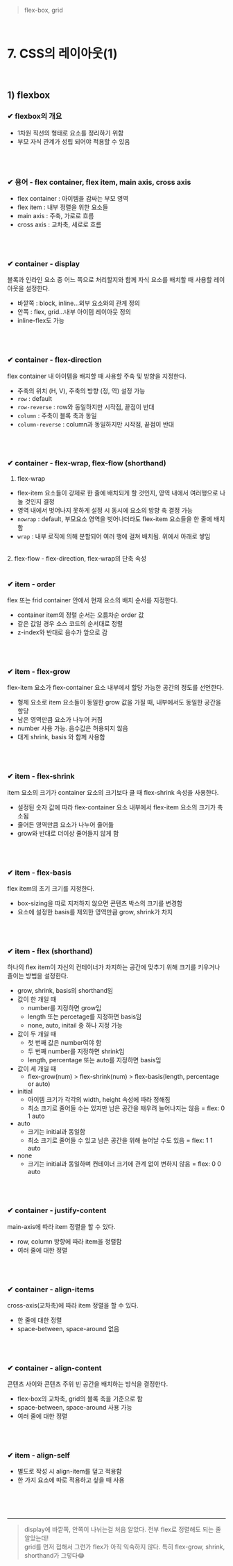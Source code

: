 > flex-box, grid

<br>

# 7. CSS의 레이아웃(1)

<br>

## 1) flexbox
### ✔ flexbox의 개요
- 1차원 직선의 형태로 요소를 정리하기 위함
- 부모 자식 관계가 성립 되어야 적용할 수 있음

<br>
<br>

### ✔ 용어 - flex container, flex item, main axis, cross axis
- flex container : 아이템을 감싸는 부모 영역
- flex item : 내부 정렬을 위한 요소들
- main axis : 주축, 가로로 흐름
- cross axis : 교차축, 세로로 흐름

<br>
<br>

### ✔ container - display
블록과 인라인 요소 중 어느 쪽으로 처리할지와 함께 자식 요소를 배치할 때 사용할 레이아웃을 설정한다.

- 바깥쪽 : block, inline...외부 요소와의 관계 정의
- 안쪽 : flex, grid...내부 아이템 레이아웃 정의
- inline-flex도 가능

<br>
<br>

### ✔ container - flex-direction
flex container 내 아이템을 배치할 때 사용할 주축 및 방향을 지정한다.

- 주축의 위치 (H, V), 주축의 방향 (정, 역) 설정 가능
- ```row``` : default
- ```row-reverse``` : row와 동일하지만 시작점, 끝점이 반대
- ```column``` : 주축이 블록 축과 동일
- ```column-reverse``` : column과 동일하지만 시작점, 끝점이 반대

<br>
<br>

### ✔ container - flex-wrap, flex-flow (shorthand)
1. flex-wrap
  - flex-item 요소들이 강제로 한 줄에 배치되게 할 것인지, 영역 내에서 여러행으로 나눌 것인지 결정
  - 영역 내에서 벗어나지 못하게 설정 시 동시에 요소의 방향 축 결정 가능
  - ```nowrap``` : default, 부모요소 영역을 벗어나더라도 flex-item 요소들을 한 줄에 배치함
  - ```wrap``` : 내부 로직에 의해 분할되어 여러 행에 걸쳐 배치됨. 위에서 아래로 쌓임
<br>
2. flex-flow
  - flex-direction, flex-wrap의 단축 속성

<br>
<br>

### ✔ item - order
flex 또는 frid container 안에서 현재 요소의 배치 순서를 지정한다.

- container item의 정렬 순서는 오름차순 order 값
- 같은 값일 경우 소스 코드의 순서대로 정렬
- z-index와 반대로 음수가 앞으로 감

<br>
<br>

### ✔ item - flex-grow
flex-item 요소가 flex-container 요소 내부에서 할당 가능한 공간의 정도를 선언한다.

- 형제 요소로 item 요소들이 동일한 grow 값을 가질 때, 내부에서도 동일한 공간을 할당
- 남은 영역만큼 요소가 나누어 커짐
- number 사용 가능. 음수값은 허용되지 않음
- 대게 shrink, basis 와 함께 사용함

<br>
<br>

### ✔ item - flex-shrink
item 요소의 크기가 container 요소의 크기보다 클 때 flex-shrink 속성을 사용한다.

- 설정된 숫자 값에 따라 flex-container 요소 내부에서 flex-item 요소의 크기가 축소됨
- 줄어든 영역만큼 요소가 나누어 줄어듦
- grow와 반대로 더이상 줄어들지 않게 함

<br>
<br>

### ✔ item - flex-basis
flex item의 초기 크기를 지정한다.

- box-sizing을 따로 지저하지 않으면 콘텐츠 박스의 크기를 변경함
- 요소에 설정한 basis를 제외한 영역만큼 grow, shrink가 차지

<br>
<br>

### ✔ item - flex (shorthand)
하나의 flex item이 자신의 컨테이너가 차지하는 공간에 맞추기 위해 크기를 키우거나 줄이는 방법을 설정한다.

- grow, shrink, basis의 shorthand임 <br>
- 값이 한 개일 때
  - number를 지정하면 grow임
  - length 또는 percetage를 지정하면 basis임
  - none, auto, initail 중 하나 지정 가능 <br>
- 값이 두 개일 때
  - 첫 번째 값은 number여야 함
  - 두 번째 number를 지정하면 shrink임
  - length, percentage 또는 auto를 지정하면 basis임 <br>
- 값이 세 개일 때
  - flex-grow(num) > flex-shrink(num) > flex-basis(length, percentage or auto) <br>
- initial
  - 아이템 크기가 각각의 width, height 속성에 따라 정해짐
  - 최소 크기로 줄어들 수는 있지만 남은 공간을 채우려 늘어나지는 않음 = flex: 0 1 auto
- auto
  - 크기는 initial과 동일함
  - 최소 크기로 줄어들 수 있고 남은 공간을 위해 늘어날 수도 있음 = flex: 1 1 auto
- none
  - 크기는 initial과 동일하며 컨테이너 크기에 관계 없이 변하지 않음 = flex: 0 0 auto

<br>
<br>

### ✔ container - justify-content
main-axis에 따라 item 정렬을 할 수 있다.

- row, column 방향에 따라 item을 정렬함
- 여러 줄에 대한 정렬

<br>
<br>

### ✔ container - align-items
cross-axis(교차축)에 따라 item 정렬을 할 수 있다.

- 한 줄에 대한 정렬
- space-between, space-around 없음

<br>
<br>

### ✔ container - align-content
콘텐츠 사이와 콘텐츠 주위 빈 공간을 배치하는 방식을 결정한다.

- flex-box의 교차축, grid의 블록 축을 기준으로 함
- space-between, space-around 사용 가능
- 여러 줄에 대한 정렬

<br>
<br>

### ✔ item - align-self

- 별도로 작성 시 align-item를 덮고 적용함
- 한 가지 요소에 따로 적용하고 싶을 때 사용


<br>
<br>
<br>

----------

> display에 바깥쪽, 안쪽이 나뉘는걸 처음 알았다. 전부 flex로 정렬해도 되는 줄 알았는데!<br>
> grid를 먼저 접해서 그런가 flex가 아직 익숙하지 않다. 특히 flex-grow, shrink, shorthand가 그렇다😂<br>

